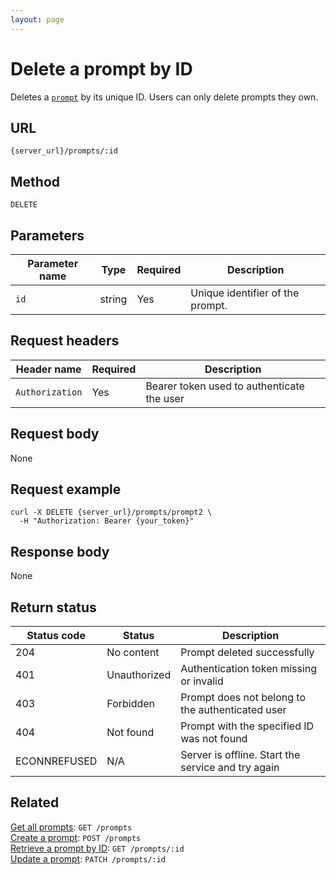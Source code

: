 ```yaml
---
layout: page
---
```


# Delete a prompt by ID

Deletes a [`prompt`](../resources/prompt.md) by its unique ID. Users can only delete prompts they own.

## URL

```text
{server_url}/prompts/:id
```

## Method

`DELETE`

## Parameters

| Parameter name | Type   | Required | Description                       |
|----------------|--------|----------|-----------------------------------|
| `id`           | string | Yes      | Unique identifier of the prompt. |

## Request headers

| Header name     | Required | Description                                |
|-----------------|----------|--------------------------------------------|
| `Authorization` | Yes      | Bearer token used to authenticate the user |

## Request body

None

## Request example

```shell
curl -X DELETE {server_url}/prompts/prompt2 \
  -H "Authorization: Bearer {your_token}"
```

## Response body

None

## Return status

| Status code  | Status       | Description                                        |
|--------------|--------------|----------------------------------------------------|
| 204          | No content   | Prompt deleted successfully                        |
| 401          | Unauthorized | Authentication token missing or invalid            |
| 403          | Forbidden    | Prompt does not belong to the authenticated user   |
| 404          | Not found    | Prompt with the specified ID was not found         |
| ECONNREFUSED | N/A          | Server is offline. Start the service and try again |

## Related

[Get all prompts](get-prompts.md): `GET /prompts`  
[Create a prompt](post-prompts.md): `POST /prompts`  
[Retrieve a prompt by ID](get-prompts-id.md): `GET /prompts/:id`  
[Update a prompt](patch-prompts-id.md): `PATCH /prompts/:id`
